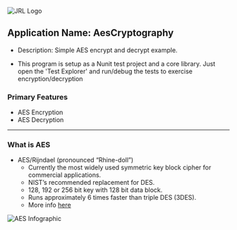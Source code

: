 ![JRL Logo](http://jimmyloforti.com/_common/images/jrl_logo2.png)

## Application Name: AesCryptography ##

* Description: Simple AES encrypt and decrypt example.

* This program is setup as a Nunit test project and a core library.
Just open the 'Test Explorer' and run/debug the tests to exercise encryption/decryption

### Primary Features ###

* AES Encryption
* AES Decryption

-----------------------------------------------------------------------------------------------

### What is AES ###

* AES/Rijndael (pronounced “Rhine-doll”)
	* Currently the most widely used symmetric key block cipher for commercial applications.
	* NIST’s recommended replacement for DES.
	* 128, 192 or 256 bit key with 128 bit data block.
	* Runs approximately 6 times faster than triple DES (3DES).
	* More info [here](https://aesencryption.net/)

![AES Infographic](https://i.ibb.co/wSrc4v6/Infographic.png)
